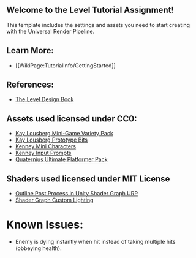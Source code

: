 
## Welcome to the Level Tutorial Assignment!

This template includes the settings and assets you need to start creating with the Universal Render Pipeline.

## Learn More:

- [[WikiPage:TutorialInfo/GettingStarted]]

## References:

- [The Level Design Book](https://book.leveldesignbook.com/)

## Assets used licensed under CC0:

- [Kay Lousberg Mini-Game Variety Pack](https://kaylousberg.itch.io/kay-kit-mini-game-variety-pack)
- [Kay Lousberg Prototype Bits](https://kaylousberg.itch.io/prototype-bits)
- [Kenney Mini Characters](https://www.kenney.nl/assets/mini-characters-1)
- [Kenney Input Prompts](https://kenney.nl/assets/input-prompts)
- [Quaternius Ultimate Platformer Pack](https://quaternius.itch.io/ultimate-platformer-pack)

## Shaders used licensed under MIT License

- [Outline Post Process in Unity Shader Graph URP](https://github.com/daniel-ilett/shaders-fullscreen-outlines)
- [Shader Graph Custom Lighting](https://github.com/Cyanilux/URP_ShaderGraphCustomLighting)


# Known Issues:

- Enemy is dying instantly when hit instead of taking multiple hits (obbeying health).